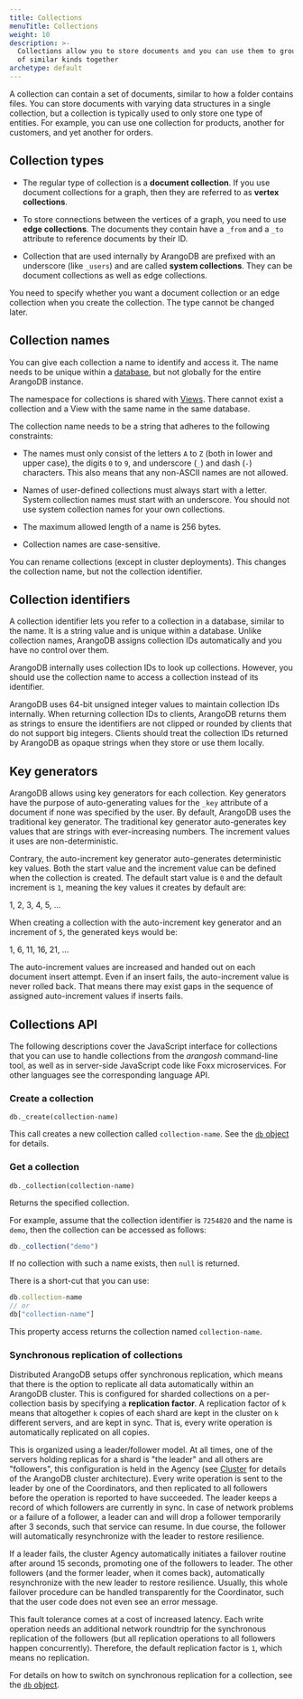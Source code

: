 ```yaml
---
title: Collections
menuTitle: Collections
weight: 10
description: >-
  Collections allow you to store documents and you can use them to group records
  of similar kinds together
archetype: default
---
```

A collection can contain a set of documents, similar to how a folder contains
files. You can store documents with varying data structures in a single
collection, but a collection is typically used to only store one type of
entities. For example, you can use one collection for products, another for
customers, and yet another for orders.

## Collection types

- The regular type of collection is a **document collection**. If you use
  document collections for a graph, then they are referred to as
  **vertex collections**.

- To store connections between the vertices of a graph, you need to use
  **edge collections**. The documents they contain have a `_from` and a `_to`
  attribute to reference documents by their ID.

- Collection that are used internally by ArangoDB are prefixed with an
  underscore (like `_users`) and are called **system collections**. They can be
  document collections as well as edge collections.

You need to specify whether you want a document collection or an edge collection
when you create the collection. The type cannot be changed later.

## Collection names

You can give each collection a name to identify and access it. The name needs to
be unique within a [database](databases.md), but not globally
for the entire ArangoDB instance.

The namespace for collections is shared with [Views](views.md).
There cannot exist a collection and a View with the same name in the same database.

The collection name needs to be a string that adheres to the following constraints:

- The names must only consist of the letters `A` to `Z` (both in lower 
  and upper case), the digits `0` to `9`, and underscore (`_`) and dash (`-`)
  characters. This also means that any non-ASCII names are not allowed.

- Names of user-defined collections must always start with a letter.
  System collection names must start with an underscore. You should not use
  system collection names for your own collections.

- The maximum allowed length of a name is 256 bytes.

- Collection names are case-sensitive.

You can rename collections (except in cluster deployments). This changes the
collection name, but not the collection identifier.

## Collection identifiers

A collection identifier lets you refer to a collection in a database, similar to
the name. It is a string value and is unique within a database. Unlike
collection names, ArangoDB assigns collection IDs automatically and you have no
control over them.

ArangoDB internally uses collection IDs to look up collections. However, you
should use the collection name to access a collection instead of its identifier.

ArangoDB uses 64-bit unsigned integer values to maintain collection IDs
internally. When returning collection IDs to clients, ArangoDB returns them as
strings to ensure the identifiers are not clipped or rounded by clients that do
not support big integers. Clients should treat the collection IDs returned by
ArangoDB as opaque strings when they store or use them locally.

## Key generators

ArangoDB allows using key generators for each collection. Key generators
have the purpose of auto-generating values for the `_key` attribute of a document
if none was specified by the user. By default, ArangoDB uses the traditional
key generator. The traditional key generator auto-generates key values that
are strings with ever-increasing numbers. The increment values it uses are
non-deterministic.

Contrary, the auto-increment key generator auto-generates deterministic key
values. Both the start value and the increment value can be defined when the
collection is created. The default start value is `0` and the default increment
is `1`, meaning the key values it creates by default are:

1, 2, 3, 4, 5, ...

When creating a collection with the auto-increment key generator and an
increment of `5`, the generated keys would be:

1, 6, 11, 16, 21, ...

The auto-increment values are increased and handed out on each document insert
attempt. Even if an insert fails, the auto-increment value is never rolled back.
That means there may exist gaps in the sequence of assigned auto-increment values
if inserts fails.

## Collections API

The following descriptions cover the JavaScript interface for collections that
you can use to handle collections from the _arangosh_ command-line tool, as
well as in server-side JavaScript code like Foxx microservices.
For other languages see the corresponding language API.

### Create a collection

`db._create(collection-name)`

This call creates a new collection called `collection-name`.
See the [`db` object](../../develop/javascript-api/@arangodb/db-object.md#db_createcollection-name--properties--type--options)
for details.

### Get a collection

`db._collection(collection-name)`

Returns the specified collection.

For example, assume that the collection identifier is `7254820` and the name is
`demo`, then the collection can be accessed as follows:

```js
db._collection("demo")
```

If no collection with such a name exists, then `null` is returned.


There is a short-cut that you can use:

```js
db.collection-name
// or
db["collection-name"]
```

This property access returns the collection named `collection-name`.

### Synchronous replication of collections

Distributed ArangoDB setups offer synchronous replication,
which means that there is the option to replicate all data
automatically within an ArangoDB cluster. This is configured for sharded
collections on a per-collection basis by specifying a **replication factor**.
A replication factor of `k` means that altogether `k` copies of each shard are
kept in the cluster on `k` different servers, and are kept in sync. That is,
every write operation is automatically replicated on all copies.

This is organized using a leader/follower model. At all times, one of the
servers holding replicas for a shard is "the leader" and all others
are "followers", this configuration is held in the Agency (see 
[Cluster](../../deploy/deployment/cluster/_index.md) for details of the ArangoDB
cluster architecture). Every write operation is sent to the leader
by one of the Coordinators, and then replicated to all followers
before the operation is reported to have succeeded. The leader keeps
a record of which followers are currently in sync. In case of network
problems or a failure of a follower, a leader can and will drop a follower 
temporarily after 3 seconds, such that service can resume. In due course,
the follower will automatically resynchronize with the leader to restore
resilience.

If a leader fails, the cluster Agency automatically initiates a failover
routine after around 15 seconds, promoting one of the followers to
leader. The other followers (and the former leader, when it comes back),
automatically resynchronize with the new leader to restore resilience.
Usually, this whole failover procedure can be handled transparently
for the Coordinator, such that the user code does not even see an error 
message.

This fault tolerance comes at a cost of increased latency.
Each write operation needs an additional network roundtrip for the
synchronous replication of the followers (but all replication operations
to all followers happen concurrently). Therefore, the default replication
factor is `1`, which means no replication.

For details on how to switch on synchronous replication for a collection,
see the [`db` object](../../develop/javascript-api/@arangodb/db-object.md#db_createcollection-name--properties--type--options).
